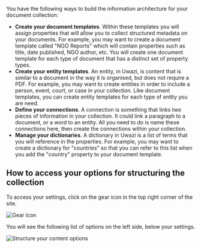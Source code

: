 You have the following ways to build the information architecture for your document collection:
* **Create your document templates**. Within these templates you will assign properties that will allow you to collect structured metadata on your documents. For example, you may want to create a document template called "NGO Reports" which will contain properties such as title, date published, NGO author, etc. You will create one document template for each type of document that has a distinct set of property types. 
* **Create your entity templates**. An entity, in Uwazi, is content that is similar to a document in the way it is organised, but does not require a PDF. For example, you may want to create entities in order to include a person, event, court, or case in your collection. Like document templates, you can create entity templates for each type of entity you are need. 
* **Define your connections**. A connection is something that links two pieces of information in your collection. It could link a paragraph to a document, or a word to an entity. All you need to do is name these connections here, then create the connections within your collection. 
* **Manage your dictionaries**. A dictionary in Uwazi is a list of terms that you will reference in the properties. For example, you may want to create a dictionary for "countries" so that you can refer to this list when you add the "country" property to your document template. 

## How to access your options for structuring the collection

To access your settings, click on the gear icon in the top right corner of the site.

![Gear icon](http://www.uwazi.io/wp-content/uploads/2017/04/gear-icon.png)

You will see the following list of options on the left side, below your settings. 

![Structure your content options](http://www.uwazi.io/wp-content/uploads/2017/04/structure-collections.png)

